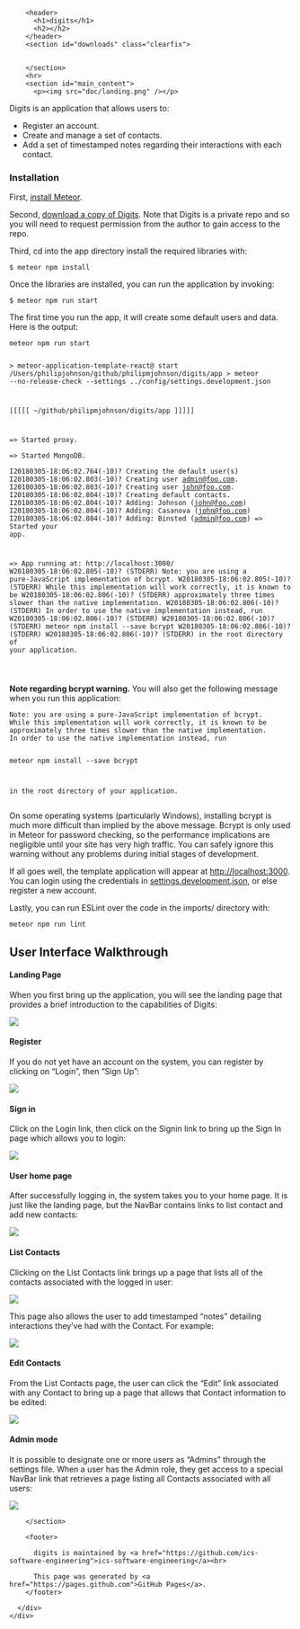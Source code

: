 <title>digits</title>
<meta name="generator" content="Jekyll v3.7.4" />
<meta property="og:title" content="digits" />
<meta property="og:locale" content="en_US" />
<link rel="canonical" href="https://ics-software-engineering.github.io/digits/" />
<meta property="og:url" content="https://ics-software-engineering.github.io/digits/" />
<meta property="og:site_name" content="digits" />
<script type="application/ld+json">
{"@type":"WebSite","url":"https://ics-software-engineering.github.io/digits/","name":"digits","headline":"digits","@context":"http://schema.org"}</script>
<!-- End Jekyll SEO tag -->

  </head>

  <body>
    <div id="container">
      <div class="inner">

        <header>
          <h1>digits</h1>
          <h2></h2>
        </header>
        <section id="downloads" class="clearfix">
          
	
        </section>
        <hr>
        <section id="main_content">
          <p><img src="doc/landing.png" /></p>

<p>Digits is an application that allows users to:</p>

<ul>
  <li>Register an account.</li>
  <li>Create and manage a set of contacts.</li>
  <li>Add a set of timestamped notes regarding their interactions with each contact.</li>
</ul>

<h3 id="installation">Installation</h3>

<p>First, <a href="https://www.meteor.com/install">install Meteor</a>.</p>

<p>Second, <a href="https://github.com/philipmjohnson/digits">download a copy of Digits</a>. Note that Digits is a private repo and so you will need to request permission from the author to gain access to the repo.</p>

<p>Third, cd into the app directory install the required libraries with:</p>

<div class="highlighter-rouge"><div class="highlight"><pre class="highlight"><code>$ meteor npm install
</code></pre></div></div>

<p>Once the libraries are installed, you can run the application by invoking:</p>

<div class="highlighter-rouge"><div class="highlight"><pre class="highlight"><code>$ meteor npm run start
</code></pre></div></div>

<p>The first time you run the app, it will create some default users and data. Here is the output:</p>

<div class="highlighter-rouge"><div class="highlight"><pre class="highlight"><code>meteor npm run start

&gt; meteor-application-template-react@ start /Users/philipjohnson/github/philipmjohnson/digits/app
&gt; meteor --no-release-check --settings ../config/settings.development.json

[[[[[ ~/github/philipmjohnson/digits/app ]]]]]

=&gt; Started proxy.                             
=&gt; Started MongoDB.                           
I20180305-18:06:02.764(-10)? Creating the default user(s)
I20180305-18:06:02.803(-10)?   Creating user admin@foo.com.
I20180305-18:06:02.803(-10)?   Creating user john@foo.com.
I20180305-18:06:02.804(-10)? Creating default contacts.
I20180305-18:06:02.804(-10)?   Adding: Johnson (john@foo.com)
I20180305-18:06:02.804(-10)?   Adding: Casanova (john@foo.com)
I20180305-18:06:02.804(-10)?   Adding: Binsted (admin@foo.com)
=&gt; Started your app.

=&gt; App running at: http://localhost:3000/
W20180305-18:06:02.805(-10)? (STDERR) Note: you are using a pure-JavaScript implementation of bcrypt.
W20180305-18:06:02.805(-10)? (STDERR) While this implementation will work correctly, it is known to be
W20180305-18:06:02.806(-10)? (STDERR) approximately three times slower than the native implementation.
W20180305-18:06:02.806(-10)? (STDERR) In order to use the native implementation instead, run
W20180305-18:06:02.806(-10)? (STDERR) 
W20180305-18:06:02.806(-10)? (STDERR)   meteor npm install --save bcrypt
W20180305-18:06:02.806(-10)? (STDERR) 
W20180305-18:06:02.806(-10)? (STDERR) in the root directory of your application.

</code></pre></div></div>

<p><strong>Note regarding bcrypt warning.</strong> You will also get the following message when you run this application:</p>

<div class="highlighter-rouge"><div class="highlight"><pre class="highlight"><code>Note: you are using a pure-JavaScript implementation of bcrypt.
While this implementation will work correctly, it is known to be
approximately three times slower than the native implementation.
In order to use the native implementation instead, run

  meteor npm install --save bcrypt

in the root directory of your application.
</code></pre></div></div>

<p>On some operating systems (particularly Windows), installing bcrypt is much more difficult than implied by the above message. Bcrypt is only used in Meteor for password checking, so the performance implications are negligible until your site has very high traffic. You can safely ignore this warning without any problems during initial stages of development.</p>

<p>If all goes well, the template application will appear at <a href="http://localhost:3000">http://localhost:3000</a>.  You can login using the credentials in <a href="https://github.com/ics-software-engineering/meteor-application-template-react/blob/master/config/settings.development.json">settings.development.json</a>, or else register a new account.</p>

<p>Lastly, you can run ESLint over the code in the imports/ directory with:</p>

<div class="highlighter-rouge"><div class="highlight"><pre class="highlight"><code>meteor npm run lint
</code></pre></div></div>

<h2 id="user-interface-walkthrough">User Interface Walkthrough</h2>

<h4 id="landing-page">Landing Page</h4>

<p>When you first bring up the application, you will see the landing page that provides a brief introduction to the capabilities of Digits:</p>

<p><img src="doc/landing.png" /></p>

<h4 id="register">Register</h4>

<p>If you do not yet have an account on the system, you can register by clicking on “Login”, then “Sign Up”:</p>

<p><img src="doc/register.png" /></p>

<h4 id="sign-in">Sign in</h4>

<p>Click on the Login link, then click on the Signin link to bring up the Sign In page which allows you to login:</p>

<p><img src="doc/signin.png" /></p>

<h4 id="user-home-page">User home page</h4>

<p>After successfully logging in, the system takes you to your home page. It is just like the landing page, but the NavBar contains links to list contact and add new contacts:</p>

<p><img src="doc/home.png" /></p>

<h4 id="list-contacts">List Contacts</h4>

<p>Clicking on the List Contacts link brings up a page that lists all of the contacts associated with the logged in user:</p>

<p><img src="doc/list-contacts.png" /></p>

<p>This page also allows the user to add timestamped “notes” detailing interactions they’ve had with the Contact.  For example:</p>

<p><img src="doc/list-contacts-note.png" /></p>

<h4 id="edit-contacts">Edit Contacts</h4>

<p>From the List Contacts page, the user can click the “Edit” link associated with any Contact to bring up a page that allows that Contact information to be edited:</p>

<p><img src="doc/edit-contact.png" /></p>

<h4 id="admin-mode">Admin mode</h4>

<p>It is possible to designate one or more users as “Admins” through the settings file.  When a user has the Admin role, they get access to a special NavBar link that retrieves a page listing all Contacts associated with all users:</p>

<p><img src="doc/admin-page.png" /></p>


        </section>

        <footer>
        
          digits is maintained by <a href="https://github.com/ics-software-engineering">ics-software-engineering</a><br>
        
          This page was generated by <a href="https://pages.github.com">GitHub Pages</a>.
        </footer>

      </div>
    </div>

    
  </body>
